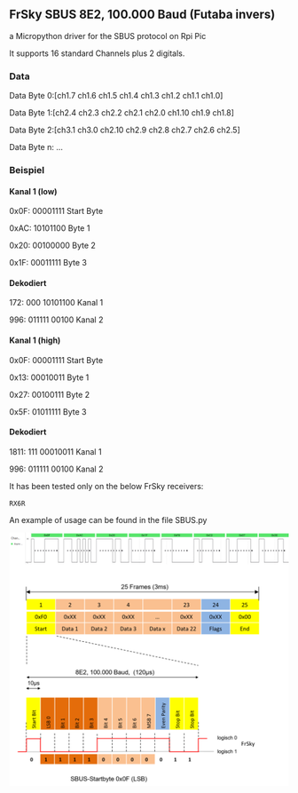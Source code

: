 ## FrSky SBUS 8E2, 100.000 Baud (Futaba invers)

a Micropython driver for the SBUS protocol on Rpi Pic

It supports 16 standard Channels plus 2 digitals.

### Data
Data Byte 0:[ch1.7 ch1.6 ch1.5 ch1.4 ch1.3 ch1.2 ch1.1 ch1.0]

Data Byte 1:[ch2.4 ch2.3 ch2.2 ch2.1 ch2.0 ch1.10 ch1.9 ch1.8]

Data Byte 2:[ch3.1 ch3.0 ch2.10 ch2.9 ch2.8 ch2.7 ch2.6 ch2.5]

Data Byte n: ...


### Beispiel 

#### Kanal 1 (low)
0x0F: 00001111 Start Byte

0xAC: 10101100 Byte 1

0x20: 00100000 Byte 2

0x1F: 00011111 Byte 3

#### Dekodiert
172:  000 10101100 Kanal 1

996:  011111 00100 Kanal 2

#### Kanal 1 (high)
0x0F: 00001111 Start Byte

0x13: 00010011 Byte 1

0x27: 00100111 Byte 2

0x5F: 01011111 Byte 3

#### Dekodiert
1811: 111 00010011 Kanal 1

996:  011111 00100 Kanal 2


It has been tested only on the below FrSky receivers:

    RX6R

An example of usage can be found in the file SBUS.py

![Futaba SBUS](sbus.png "Futaba SBUS")